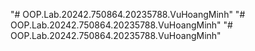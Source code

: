 "# OOP.Lab.20242.750864.20235788.VuHoangMinh" 
"# OOP.Lab.20242.750864.20235788.VuHoangMinh" 
"# OOP.Lab.20242.750864.20235788.VuHoangMinh" 
